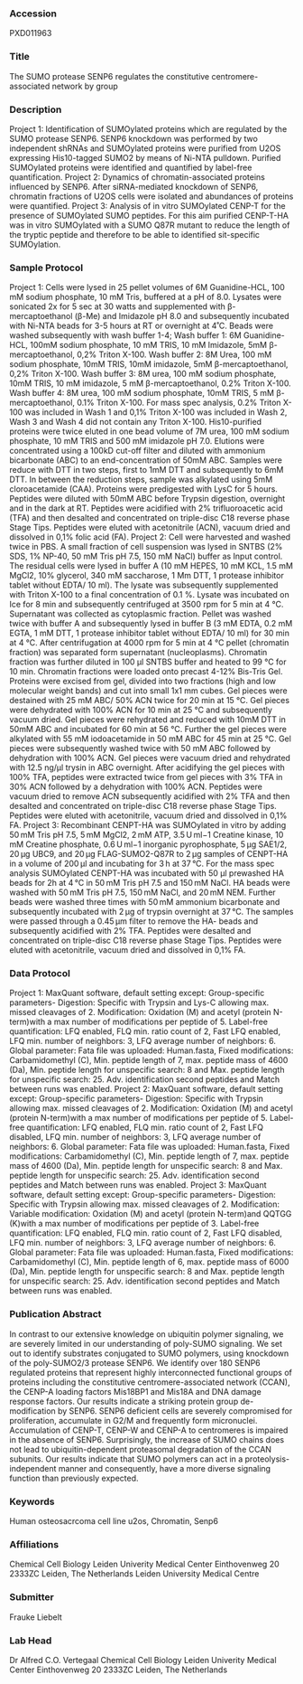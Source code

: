 ### Accession
PXD011963

### Title
The SUMO protease SENP6 regulates the constitutive centromere-associated network by group

### Description
Project 1: Identification of SUMOylated proteins which are regulated by the SUMO protease SENP6. SENP6 knockdown was performed by two independent shRNAs and SUMOylated proteins were purified from U2OS expressing His10-tagged SUMO2 by means of Ni-NTA pulldown. Purified SUMOylated proteins were identified and quantified by label-free quantification.  Project 2: Dynamics of chromatin-associated proteins influenced by SENP6. After siRNA-mediated knockdown of SENP6, chromatin fractions of U2OS cells were isolated and abundances of proteins were quantified. Project 3: Analysis of in vitro SUMOylated CENP-T for the presence of SUMOylated SUMO peptides. For this aim purified CENP-T-HA was in vitro SUMOylated with a SUMO Q87R mutant to reduce the length of the tryptic peptide and therefore to be able to identified sit-specific SUMOylation.

### Sample Protocol
Project 1: Cells were lysed in 25 pellet volumes of 6M Guanidine-HCL, 100 mM sodium phosphate, 10 mM Tris, buffered at a pH of 8.0. Lysates were sonicated 2x for 5 sec at 30 watts and supplemented with β-mercaptoethanol (β-Me) and Imidazole pH 8.0 and subsequently incubated with Ni-NTA beads for 3-5 hours at RT or overnight at 4˚C. Beads were washed subsequently with wash buffer 1-4; Wash buffer 1: 6M Guanidine-HCL, 100mM sodium phosphate, 10 mM TRIS, 10 mM Imidazole, 5mM β-mercaptoethanol, 0,2% Triton X-100. Wash buffer 2: 8M Urea, 100 mM sodium phosphate, 10mM TRIS, 10mM imidazole, 5mM β-mercaptoethanol, 0,2% Triton X-100. Wash buffer 3: 8M urea, 100 mM sodium phosphate, 10mM TRIS, 10 mM imidazole, 5 mM β-mercaptoethanol, 0.2% Triton X-100. Wash buffer 4: 8M urea, 100 mM sodium phosphate, 10mM TRIS, 5 mM β-mercaptoethanol, 0.1% Triton X-100. For mass spec analysis, 0.2% Triton X-100 was included in Wash 1 and 0,1% Triton X-100 was included in Wash 2, Wash 3 and Wash 4 did not contain any Triton X-100. His10-purified proteins were twice eluted in one bead volume of 7M urea, 100 mM sodium phosphate, 10 mM TRIS and 500 mM imidazole pH 7.0. Elutions were concentrated using a 100kD cut-off filter and diluted with ammonium bicarbonate (ABC) to an end-concentration of 50mM ABC.  Samples were reduce with DTT in two steps, first to 1mM DTT and subsequently to 6mM DTT. In between the reduction steps, sample was alkylated using 5mM cloroacetamide (CAA). Proteins were predigested with LysC for 5 hours. Peptides were diluted with 50mM ABC before Trypsin digestion, overnight and in the dark at RT. Peptides were acidified with 2% trifluoroacetic acid (TFA) and then desalted and concentrated on triple-disc C18 reverse phase Stage Tips. Peptides were eluted with acetonitrile (ACN), vacuum dried and dissolved in 0,1% folic acid (FA). Project 2: Cell were harvested and washed twice in PBS. A small fraction of cell suspension was lysed in SNTBS (2% SDS, 1% NP-40, 50 mM Tris pH 7.5, 150 mM NaCl) buffer as Input control. The residual cells were lysed in buffer A (10 mM HEPES, 10 mM KCL, 1.5 mM MgCl2, 10% glycerol, 340 mM saccharose, 1 Mm DTT, 1 protease inhibitor tablet without EDTA/ 10 ml). The lysate was subsequently supplemented with Triton X-100 to a final concentration of 0.1 %. Lysate was incubated on Ice for 8 min and subsequently centrifuged at 3500 rpm for 5 min at 4 °C. Supernatant was collected as cytoplasmic fraction. Pellet was washed twice with buffer A and subsequently lysed in buffer B (3 mM EDTA, 0.2 mM EGTA, 1 mM DTT, 1 protease inhibitor tablet without EDTA/ 10 ml) for 30 min at 4 °C. After centrifugation at 4000 rpm for 5 min at 4 °C pellet (chromatin fraction) was separated form supernatant (nucleoplasms). Chromatin fraction was further diluted in 100 µl SNTBS buffer and heated to 99 °C for 10 min. Chromatin fractions were loaded onto precast 4-12% Bis-Tris Gel. Proteins were excised from gel, divided into two fractions (high and low molecular weight bands) and cut into small  1x1 mm cubes. Gel pieces were destained with 25 mM ABC/ 50% ACN  twice for 20 min at 15 °C. Gel pieces were dehydrated with 100% ACN for 10 min at 25 °C and subsequently vacuum dried. Gel pieces were rehydrated and reduced with 10mM DTT in 50mM ABC and incubated for 60 min at 56 °C. Further the gel pieces were alkylated with 55 mM iodoacetamide in 50 mM ABC for 45 min at 25 °C. Gel pieces were subsequently washed twice with 50 mM ABC followed by dehydration with 100% ACN. Gel pieces were vacuum dried and rehydrated with 12.5 ng/µl trysin in ABC overnight. After acidifying the gel pieces with 100% TFA, peptides were extracted twice from gel pieces with 3% TFA in 30% ACN followed by a dehydration with 100% ACN. Peptides were vacuum dried to remove ACN subsequently acidified with 2% TFA and then desalted and concentrated on triple-disc C18 reverse phase Stage Tips. Peptides were eluted with acetonitrile, vacuum dried and dissolved in 0,1% FA. Project 3: Recombinant CENPT-HA was SUMOylated in vitro by adding 50 mM Tris pH 7.5, 5 mM MgCl2, 2 mM ATP, 3.5 U ml−1 Creatine kinase, 10 mM Creatine phosphate, 0.6 U ml−1 inorganic pyrophosphate, 5 µg SAE1/2, 20 µg UBC9, and 20 µg FLAG-SUMO2-Q87R to 2 µg samples of CENPT-HA in a volume of 200 µl and incubating for 3 h at 37 °C. For the mass spec analysis SUMOylated CENPT-HA was incubated with 50 µl prewashed  HA beads for 2h at 4 °C in 50 mM Tris pH 7.5 and 150 mM NaCl. HA beads were washed with 50 mM Tris pH 7.5, 150 mM NaCl, and 20 mM NEM. Further beads were washed three times with 50 mM ammonium bicarbonate and subsequently incubated with 2 µg of trypsin overnight at 37 °C. The samples were passed through a 0.45 μm filter to remove the HA- beads and subsequently acidified with 2% TFA. Peptides were desalted and concentrated on triple-disc C18 reverse phase Stage Tips. Peptides were eluted with acetonitrile, vacuum dried and dissolved in 0,1% FA.

### Data Protocol
Project 1: MaxQuant software, default setting except: Group-specific parameters- Digestion: Specific with Trypsin and Lys-C allowing max. missed cleavages of 2. Modification: Oxidation (M) and acetyl (protein N-term)with a max number of modifications per peptide of 5. Label-free quantification: LFQ enabled, FLQ min. ratio count of 2, Fast LFQ enabled, LFQ min. number of neighbors: 3, LFQ average number of neighbors: 6. Global parameter: Fata file was uploaded: Human.fasta, Fixed modifications: Carbamidomethyl (C), Min. peptide length of 7, max. peptide mass of 4600 (Da), Min. peptide length for unspecific search: 8 and Max. peptide length for unspecific search: 25. Adv. identification second peptides and Match between runs was enabled.  Project 2:  MaxQuant software, default setting except: Group-specific parameters- Digestion: Specific with Trypsin allowing max. missed cleavages of 2. Modification: Oxidation (M) and acetyl (protein N-term)with a max number of modifications per peptide of 5. Label-free quantification: LFQ enabled, FLQ min. ratio count of 2, Fast LFQ disabled, LFQ min. number of neighbors: 3, LFQ average number of neighbors: 6. Global parameter: Fata file was uploaded: Human.fasta, Fixed modifications: Carbamidomethyl (C), Min. peptide length of 7, max. peptide mass of 4600 (Da), Min. peptide length for unspecific search: 8 and Max. peptide length for unspecific search: 25. Adv. identification second peptides and Match between runs was enabled.  Project 3:  MaxQuant software, default setting except: Group-specific parameters- Digestion: Specific with Trypsin allowing max. missed cleavages of 2. Modification: Variable modification: Oxidation (M) and acetyl (protein N-term)and QQTGG (K)with a max number of modifications per peptide of 3. Label-free quantification: LFQ enabled, FLQ min. ratio count of 2, Fast LFQ disabled, LFQ min. number of neighbors: 3, LFQ average number of neighbors: 6. Global parameter: Fata file was uploaded: Human.fasta, Fixed modifications: Carbamidomethyl (C), Min. peptide length of 6, max. peptide mass of 6000 (Da), Min. peptide length for unspecific search: 8 and Max. peptide length for unspecific search: 25. Adv. identification second peptides and Match between runs was enabled.

### Publication Abstract
In contrast to our extensive knowledge on ubiquitin polymer signaling, we are severely limited in our understanding of poly-SUMO signaling. We set out to identify substrates conjugated to SUMO polymers, using knockdown of the poly-SUMO2/3 protease SENP6. We identify over 180 SENP6 regulated proteins that represent highly interconnected functional groups of proteins including the constitutive centromere-associated network (CCAN), the CENP-A loading factors Mis18BP1 and Mis18A and DNA damage response factors. Our results indicate a striking protein group de-modification by SENP6. SENP6 deficient cells are severely compromised for proliferation, accumulate in G2/M and frequently form micronuclei. Accumulation of CENP-T, CENP-W and CENP-A to centromeres is impaired in the absence of SENP6. Surprisingly, the increase of SUMO chains does not lead to ubiquitin-dependent proteasomal degradation of the CCAN subunits. Our results indicate that SUMO polymers can act in a proteolysis-independent manner and consequently, have a more diverse signaling function than previously expected.

### Keywords
Human osteosacrcoma cell line u2os, Chromatin, Senp6

### Affiliations
Chemical Cell Biology Leiden Univerity Medical Center Einthovenweg 20 2333ZC Leiden, The Netherlands
Leiden University Medical Centre

### Submitter
Frauke Liebelt

### Lab Head
Dr Alfred C.O. Vertegaal
Chemical Cell Biology Leiden Univerity Medical Center Einthovenweg 20 2333ZC Leiden, The Netherlands


